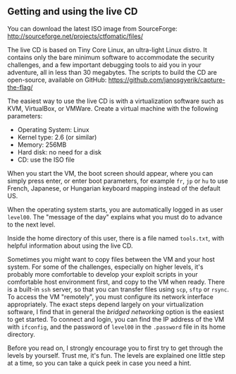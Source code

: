## Getting and using the live CD

You can download the latest ISO image from SourceForge:
http://sourceforge.net/projects/ctfomatic/files/

The live CD is based on Tiny Core Linux,
an ultra-light Linux distro.
It contains only the bare minimum software to accommodate the security challenges,
and a few important debugging tools to aid you in your adventure,
all in less than 30 megabytes.
The scripts to build the CD are open-source,
available on GitHub:
https://github.com/janosgyerik/capture-the-flag/

The easiest way to use the live CD is with a virtualization software such as KVM, VirtualBox, or VMWare.
Create a virtual machine with the following parameters:

- Operating System: Linux
- Kernel type: 2.6 (or similar)
- Memory: 256MB
- Hard disk: no need for a disk
- CD: use the ISO file

When you start the VM,
the boot screen should appear,
where you can simply press enter,
or enter boot parameters,
for example `fr`, `jp` or `hu` to use French, Japanese, or Hungarian keyboard mapping instead of the default US.

When the operating system starts,
you are automatically logged in as user `level00`.
The "message of the day" explains what you must do to advance to the next level.

Inside the home directory of this user,
there is a file named `tools.txt`,
with helpful information about using the live CD.

Sometimes you might want to copy files between the VM and your host system.
For some of the challenges,
especially on higher levels,
it's probably more comfortable to develop your exploit scripts in your comfortable host environment first,
and copy to the VM when ready.
There is a built-in `ssh` server,
so that you can transfer files using `scp`, `sftp` or `rsync`.
To access the VM "remotely",
you must configure its network interface appropriately.
The exact steps depend largely on your virtualization software,
I find that in general the *bridged networking* option is the easiest to get started.
To connect and login,
you can find the IP address of the VM with `ifconfig`,
and the password of `level00` in the `.password` file in its home directory.

Before you read on,
I strongly encourage you to first try to get through the levels by yourself.
Trust me, it's fun.
The levels are explained one little step at a time,
so you can take a quick peek in case you need a hint.
